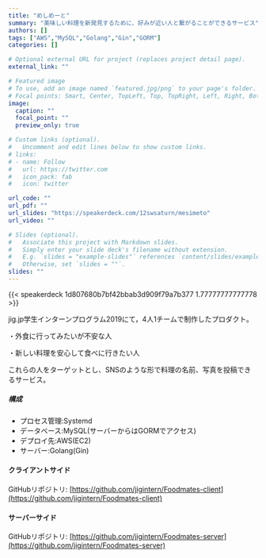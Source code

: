 ```yaml
---
title: "めしめーと"
summary: "美味しい料理を新発見するために、好みが近い人と繋がることができるサービス"
authors: []
tags: ["AWS","MySQL","Golang","Gin","GORM"]
categories: []

# Optional external URL for project (replaces project detail page).
external_link: ""

# Featured image
# To use, add an image named `featured.jpg/png` to your page's folder.
# Focal points: Smart, Center, TopLeft, Top, TopRight, Left, Right, BottomLeft, Bottom, BottomRight.
image:
  caption: ""
  focal_point: ""
  preview_only: true

# Custom links (optional).
#   Uncomment and edit lines below to show custom links.
# links:
# - name: Follow
#   url: https://twitter.com
#   icon_pack: fab
#   icon: twitter

url_code: ""
url_pdf: ""
url_slides: "https://speakerdeck.com/12swsaturn/mesimeto"
url_video: ""

# Slides (optional).
#   Associate this project with Markdown slides.
#   Simply enter your slide deck's filename without extension.
#   E.g. `slides = "example-slides"` references `content/slides/example-slides.md`.
#   Otherwise, set `slides = ""`.
slides: ""
---
```

{{< speakerdeck 1d807680b7bf42bbab3d909f79a7b377 1.77777777777778 >}}

jig.jp学生インターンプログラム2019にて，4人1チームで制作したプロダクト。

・外食に行ってみたいが不安な人

・新しい料理を安心して食べに行きたい人

これらの人をターゲットとし、SNSのような形で料理の名前、写真を投稿できるサービス。

##### 構成

- プロセス管理:Systemd
- データベース:MySQL(サーバーからはGORMでアクセス)
- デプロイ先:AWS(EC2)
- サーバー:Golang(Gin)

#### クライアントサイド

GitHubリポジトリ: [https://github.com/jigintern/Foodmates-client](https://github.com/jigintern/Foodmates-client)

#### サーバーサイド

GitHubリポジトリ: [https://github.com/jigintern/Foodmates-server](https://github.com/jigintern/Foodmates-server)


